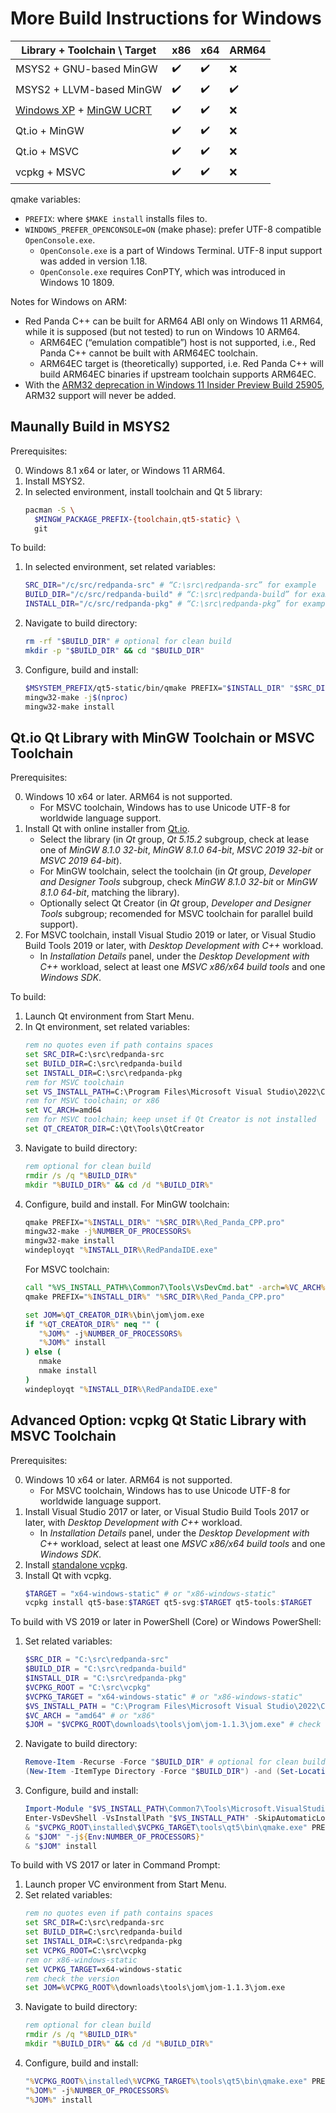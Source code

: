# More Build Instructions for Windows

| Library + Toolchain \ Target | x86 | x64 | ARM64 |
| ---------------------------- | --- | --- | ----- |
| MSYS2 + GNU-based MinGW | ✔️ | ✔️ | ❌ |
| MSYS2 + LLVM-based MinGW | ✔️ | ✔️ | ✔️ |
| [Windows XP](https://github.com/redpanda-cpp/qtbase-xp) + [MinGW UCRT](https://github.com/redpanda-cpp/mingw-lite) | ✔️ | ✔️ | ❌ |
| Qt.io + MinGW | ✔️ | ✔️ | ❌ |
| Qt.io + MSVC | ✔️ | ✔️ | ❌ |
| vcpkg + MSVC | ✔️ | ✔️ | ❌ |

qmake variables:
- `PREFIX`: where `$MAKE install` installs files to.
- `WINDOWS_PREFER_OPENCONSOLE=ON` (make phase): prefer UTF-8 compatible `OpenConsole.exe`.
  - `OpenConsole.exe` is a part of Windows Terminal. UTF-8 input support was added in version 1.18.
  - `OpenConsole.exe` requires ConPTY, which was introduced in Windows 10 1809.

Notes for Windows on ARM:
- Red Panda C++ can be built for ARM64 ABI only on Windows 11 ARM64, while it is supposed (but not tested) to run on Windows 10 ARM64.
  - ARM64EC (“emulation compatible”) host is not supported, i.e., Red Panda C++ cannot be built with ARM64EC toolchain.
  - ARM64EC target is (theoretically) supported, i.e. Red Panda C++ will build ARM64EC binaries if upstream toolchain supports ARM64EC.
- With the [ARM32 deprecation in Windows 11 Insider Preview Build 25905](https://blogs.windows.com/windows-insider/2023/07/12/announcing-windows-11-insider-preview-build-25905/), ARM32 support will never be added.

## Maunally Build in MSYS2

Prerequisites:

0. Windows 8.1 x64 or later, or Windows 11 ARM64.
1. Install MSYS2.
2. In selected environment, install toolchain and Qt 5 library:
   ```bash
   pacman -S \
     $MINGW_PACKAGE_PREFIX-{toolchain,qt5-static} \
     git
   ```

To build:

1. In selected environment, set related variables:
   ```bash
   SRC_DIR="/c/src/redpanda-src" # “C:\src\redpanda-src” for example
   BUILD_DIR="/c/src/redpanda-build" # “C:\src\redpanda-build” for example
   INSTALL_DIR="/c/src/redpanda-pkg" # “C:\src\redpanda-pkg” for example
   ```
2. Navigate to build directory:
   ```bash
   rm -rf "$BUILD_DIR" # optional for clean build
   mkdir -p "$BUILD_DIR" && cd "$BUILD_DIR"
   ```
3. Configure, build and install:
   ```bash
   $MSYSTEM_PREFIX/qt5-static/bin/qmake PREFIX="$INSTALL_DIR" "$SRC_DIR/Red_Panda_CPP.pro"
   mingw32-make -j$(nproc)
   mingw32-make install
   ```

## Qt.io Qt Library with MinGW Toolchain or MSVC Toolchain

Prerequisites:

0. Windows 10 x64 or later. ARM64 is not supported.
   - For MSVC toolchain, Windows has to use Unicode UTF-8 for worldwide language support.
1. Install Qt with online installer from [Qt.io](https://www.qt.io/download-qt-installer-oss).
   - Select the library (in _Qt_ group, _Qt 5.15.2_ subgroup, check at lease one of _MinGW 8.1.0 32-bit_, _MinGW 8.1.0 64-bit_, _MSVC 2019 32-bit_ or _MSVC 2019 64-bit_).
   - For MinGW toolchain, select the toolchain (in _Qt_ group, _Developer and Designer Tools_ subgroup, check _MinGW 8.1.0 32-bit_ or _MinGW 8.1.0 64-bit_, matching the library).
   - Optionally select Qt Creator (in _Qt_ group, _Developer and Designer Tools_ subgroup; recomended for MSVC toolchain for parallel build support).
2. For MSVC toolchain, install Visual Studio 2019 or later, or Visual Studio Build Tools 2019 or later, with _Desktop Development with C++_ workload.
   - In _Installation Details_ panel, under the _Desktop Development with C++_ workload, select at least one _MSVC x86/x64 build tools_ and one _Windows SDK_.

To build:

1. Launch Qt environment from Start Menu.
2. In Qt environment, set related variables:
   ```bat
   rem no quotes even if path contains spaces
   set SRC_DIR=C:\src\redpanda-src
   set BUILD_DIR=C:\src\redpanda-build
   set INSTALL_DIR=C:\src\redpanda-pkg
   rem for MSVC toolchain
   set VS_INSTALL_PATH=C:\Program Files\Microsoft Visual Studio\2022\Community
   rem for MSVC toolchain; or x86
   set VC_ARCH=amd64
   rem for MSVC toolchain; keep unset if Qt Creator is not installed
   set QT_CREATOR_DIR=C:\Qt\Tools\QtCreator
   ```
3. Navigate to build directory:
   ```bat
   rem optional for clean build
   rmdir /s /q "%BUILD_DIR%"
   mkdir "%BUILD_DIR%" && cd /d "%BUILD_DIR%"
   ```
4. Configure, build and install. For MinGW toolchain:
   ```bat
   qmake PREFIX="%INSTALL_DIR%" "%SRC_DIR%\Red_Panda_CPP.pro"
   mingw32-make -j%NUMBER_OF_PROCESSORS%
   mingw32-make install
   windeployqt "%INSTALL_DIR%\RedPandaIDE.exe"
   ```
   For MSVC toolchain:
   ```bat
   call "%VS_INSTALL_PATH%\Common7\Tools\VsDevCmd.bat" -arch=%VC_ARCH%
   qmake PREFIX="%INSTALL_DIR%" "%SRC_DIR%\Red_Panda_CPP.pro"

   set JOM=%QT_CREATOR_DIR%\bin\jom\jom.exe
   if "%QT_CREATOR_DIR%" neq "" (
      "%JOM%" -j%NUMBER_OF_PROCESSORS%
      "%JOM%" install
   ) else (
      nmake
      nmake install
   )
   windeployqt "%INSTALL_DIR%\RedPandaIDE.exe"
   ```

## Advanced Option: vcpkg Qt Static Library with MSVC Toolchain

Prerequisites:

0. Windows 10 x64 or later. ARM64 is not supported.
   - For MSVC toolchain, Windows has to use Unicode UTF-8 for worldwide language support.
1. Install Visual Studio 2017 or later, or Visual Studio Build Tools 2017 or later, with _Desktop Development with C++_ workload.
   - In _Installation Details_ panel, under the _Desktop Development with C++_ workload, select at least one _MSVC x86/x64 build tools_ and one _Windows SDK_.
2. Install [standalone vcpkg](https://vcpkg.io/en/getting-started).
3. Install Qt with vcpkg.
   ```ps1
   $TARGET = "x64-windows-static" # or "x86-windows-static"
   vcpkg install qt5-base:$TARGET qt5-svg:$TARGET qt5-tools:$TARGET
   ```

To build with VS 2019 or later in PowerShell (Core) or Windows PowerShell:

1. Set related variables:
   ```ps1
   $SRC_DIR = "C:\src\redpanda-src"
   $BUILD_DIR = "C:\src\redpanda-build"
   $INSTALL_DIR = "C:\src\redpanda-pkg"
   $VCPKG_ROOT = "C:\src\vcpkg"
   $VCPKG_TARGET = "x64-windows-static" # or "x86-windows-static"
   $VS_INSTALL_PATH = "C:\Program Files\Microsoft Visual Studio\2022\Community"
   $VC_ARCH = "amd64" # or "x86"
   $JOM = "$VCPKG_ROOT\downloads\tools\jom\jom-1.1.3\jom.exe" # check the version
   ```
2. Navigate to build directory:
   ```ps1
   Remove-Item -Recurse -Force "$BUILD_DIR" # optional for clean build
   (New-Item -ItemType Directory -Force "$BUILD_DIR") -and (Set-Location "$BUILD_DIR")
   ```
3. Configure, build and install:
   ```ps1
   Import-Module "$VS_INSTALL_PATH\Common7\Tools\Microsoft.VisualStudio.DevShell.dll"
   Enter-VsDevShell -VsInstallPath "$VS_INSTALL_PATH" -SkipAutomaticLocation -DevCmdArguments "-arch=$VC_ARCH"
   & "$VCPKG_ROOT\installed\$VCPKG_TARGET\tools\qt5\bin\qmake.exe" PREFIX="$INSTALL_DIR" "$SRC_DIR\Red_Panda_CPP.pro"
   & "$JOM" "-j${Env:NUMBER_OF_PROCESSORS}"
   & "$JOM" install
   ```

To build with VS 2017 or later in Command Prompt:

1. Launch proper VC environment from Start Menu.
2. Set related variables:
   ```bat
   rem no quotes even if path contains spaces
   set SRC_DIR=C:\src\redpanda-src
   set BUILD_DIR=C:\src\redpanda-build
   set INSTALL_DIR=C:\src\redpanda-pkg
   set VCPKG_ROOT=C:\src\vcpkg
   rem or x86-windows-static
   set VCPKG_TARGET=x64-windows-static
   rem check the version
   set JOM=%VCPKG_ROOT%\downloads\tools\jom\jom-1.1.3\jom.exe
   ```
3. Navigate to build directory:
   ```bat
   rem optional for clean build
   rmdir /s /q "%BUILD_DIR%"
   mkdir "%BUILD_DIR%" && cd /d "%BUILD_DIR%"
   ```
4. Configure, build and install:
   ```bat
   "%VCPKG_ROOT%\installed\%VCPKG_TARGET%\tools\qt5\bin\qmake.exe" PREFIX="%INSTALL_DIR%" "%SRC_DIR%\Red_Panda_CPP.pro"
   "%JOM%" -j%NUMBER_OF_PROCESSORS%
   "%JOM%" install
   ```
